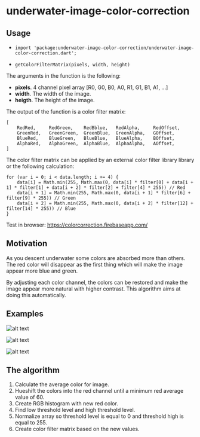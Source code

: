# underwater-image-color-correction


## Usage

- ```import 'package:underwater-image-color-correction/underwater-image-color-correction.dart';```

- ```getColorFilterMatrix(pixels, width, height)```

The arguments in the function is the following:
- __pixels__.  4 channel pixel array [R0, G0, B0, A0, R1, G1, B1, A1, ...]
- __width__.  The width of the image.
- __heigth__.  The height of the image.

The output of the function is a color filter matrix:
```nodejs
[
    RedRed,     RedGreen,    RedBblue,   RedAlpha,     RedOffset,
    GreenRed,   GreenGreen,  GreenBlue,  GreenAlpha,   GOffset,
    BlueRed,    BlueGreen,   BlueBlue,   BlueAlpha,    BOffset,
    AlphaRed,   AlphaGreen,  AlphaBlue,  AlphaAlpha,   AOffset,
]
```

The color filter matrix can be applied by an external color filter library library or the following calculation:
```nodejs
for (var i = 0; i < data.length; i += 4) {
    data[i] = Math.min(255, Math.max(0, data[i] * filter[0] + data[i + 1] * filter[1] + data[i + 2] * filter[2] + filter[4] * 255)) // Red
    data[i + 1] = Math.min(255, Math.max(0, data[i + 1] * filter[6] + filter[9] * 255)) // Green
    data[i + 2] = Math.min(255, Math.max(0, data[i + 2] * filter[12] + filter[14] * 255)) // Blue
}
```

Test in browser: https://colorcorrection.firebaseapp.com/

## Motivation
As you descent underwater some colors are absorbed more than others.
The red color will disappear as the first thing which will make the image appear more blue and green.

By adjusting each color channel, the colors can be restored and make the image appear more natural with higher contrast.
This algorithm aims at doing this automatically.

## Examples
![alt text](https://github.com/nikolajbech/underwater-image-color-correction/raw/master/example1.jpg)

![alt text](https://github.com/nikolajbech/underwater-image-color-correction/raw/master/example2.jpg)

![alt text](https://github.com/nikolajbech/underwater-image-color-correction/raw/master/example3.jpg)

## The algorithm

1. Calculate the average color for image.
2. Hueshift the colors into the red channel until a minimum red average value of 60.
3. Create RGB histogram with new red color.
4. Find low threshold level and high threshold level.
5. Normalize array so threshold level is equal to 0 and threshold high is equal to 255.
6. Create color filter matrix based on the new values.

